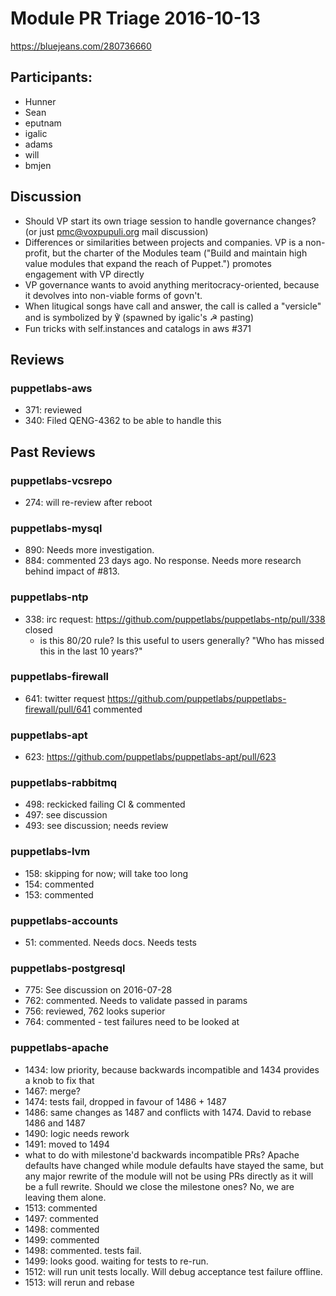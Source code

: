  # Module PR Triage 2016-10-13

https://bluejeans.com/280736660

## Participants:
* Hunner
* Sean
* eputnam
* igalic
* adams
* will
* bmjen

## Discussion
* Should VP start its own triage session to handle governance changes? (or just pmc@voxpupuli.org mail discussion)
* Differences or similarities between projects and companies. VP is a non-profit, but the charter of the Modules team ("Build and maintain high value modules that expand the reach of Puppet.") promotes engagement with VP directly
* VP governance wants to avoid anything meritocracy-oriented, because it devolves into non-viable forms of govn't.
* When litugical songs have call and answer, the call is called a "versicle" and is symbolized by ℣ (spawned by igalic's ☭ pasting)
* Fun tricks with self.instances and catalogs in aws #371

## Reviews
### puppetlabs-aws
* 371: reviewed
* 340: Filed QENG-4362 to be able to handle this

## Past Reviews
### puppetlabs-vcsrepo
* 274: will re-review after reboot

### puppetlabs-mysql
* 890: Needs more investigation.
* 884: commented 23 days ago. No response. Needs more research behind impact of #813.

### puppetlabs-ntp
* 338: irc request:  https://github.com/puppetlabs/puppetlabs-ntp/pull/338 closed
  * is this 80/20 rule? Is this useful to users generally? "Who has missed this in the last 10 years?"

### puppetlabs-firewall
* 641: twitter request https://github.com/puppetlabs/puppetlabs-firewall/pull/641 commented

### puppetlabs-apt
* 623: https://github.com/puppetlabs/puppetlabs-apt/pull/623

### puppetlabs-rabbitmq
* 498: reckicked failing CI & commented
* 497: see discussion
* 493: see discussion; needs review

### puppetlabs-lvm
* 158: skipping for now; will take too long
* 154: commented
* 153: commented

### puppetlabs-accounts
* 51: commented. Needs docs. Needs tests

### puppetlabs-postgresql
* 775: See discussion on 2016-07-28
* 762: commented. Needs to validate passed in params
* 756: reviewed, 762 looks superior
* 764: commented - test failures need to be looked at

### puppetlabs-apache
* 1434: low priority, because backwards incompatible and 1434 provides a knob to fix that
* 1467: merge?
* 1474: tests fail, dropped in favour of 1486 + 1487
* 1486: same changes as 1487 and conflicts with 1474. David to rebase 1486 and 1487
* 1490: logic needs rework
* 1491: moved to 1494
* what to do with milestone'd backwards incompatible PRs? Apache defaults have changed while module defaults have stayed the same, but any major rewrite of the module will not be using PRs directly as it will be a full rewrite. Should we close the milestone ones? No, we are leaving them alone.
* 1513: commented
* 1497: commented
* 1498: commented
* 1499: commented
* 1498: commented. tests fail.
* 1499: looks good. waiting for tests to re-run.
* 1512: will run unit tests locally. Will debug acceptance test failure offline.
* 1513: will rerun and rebase

